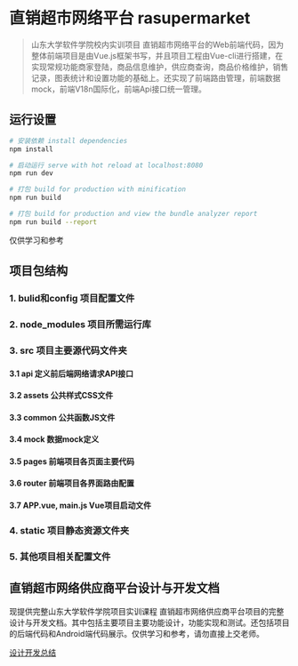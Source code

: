 # 直销超市网络平台 rasupermarket

> 山东大学软件学院校内实训项目 直销超市网络平台的Web前端代码，因为整体前端项目是由Vue.js框架书写，并且项目工程由Vue-cli进行搭建，在实现常规功能商家登陆，商品信息维护，供应商查询，商品价格维护，销售记录，图表统计和设置功能的基础上。还实现了前端路由管理，前端数据mock，前端V18n国际化，前端Api接口统一管理。

## 运行设置

``` bash
# 安装依赖 install dependencies
npm install

# 启动运行 serve with hot reload at localhost:8080
npm run dev

# 打包 build for production with minification
npm run build

# 打包 build for production and view the bundle analyzer report
npm run build --report
```
仅供学习和参考
<!--For a detailed explanation on how things work, check out the [guide](http://vuejs-templates.github.io/webpack/) and [docs for vue-loader](http://vuejs.github.io/vue-loader).-->

## 项目包结构
### 1. bulid和config 项目配置文件
### 2. node_modules 项目所需运行库
### 3. src 项目主要源代码文件夹
#### 3.1 api 定义前后端网络请求API接口
#### 3.2 assets 公共样式CSS文件
#### 3.3 common 公共函数JS文件
#### 3.4 mock 数据mock定义
#### 3.5 pages 前端项目各页面主要代码
#### 3.6 router 前端项目各界面路由配置
#### 3.7 APP.vue, main.js Vue项目启动文件
### 4. static 项目静态资源文件夹
### 5. 其他项目相关配置文件


## 直销超市网络供应商平台设计与开发文档

现提供完整山东大学软件学院项目实训课程  直销超市网络供应商平台项目的完整设计与开发文档。其中包括主要项目主要功能设计，功能实现和测试。还包括项目的后端代码和Android端代码展示。仅供学习和参考，请勿直接上交老师。

[设计开发总结](https://github.com/SlotherCui/RaSupermarket/设计开发总结.pdf)
